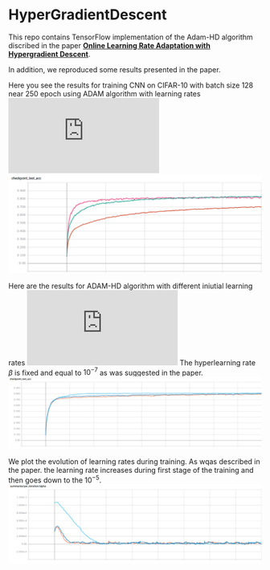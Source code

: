 # HyperGradientDescent

This repo contains TensorFlow implementation of the Adam-HD algorithm discribed in the paper [**Online Learning Rate Adaptation with Hypergradient Descent**](https://arxiv.org/abs/1703.04782). 

In addition, we reproduced some results presented in the paper.

Here you see the results for training CNN on CIFAR-10 with batch size 128 near 250 epoch using ADAM algorithm with learning rates ![img](http://latex.codecogs.com/svg.latex?%24%5Calpha+%3D+%5B10%5E%7B-3%7D%2C10%5E%7B-4%7D%2C10%5E%7B-5%7D%5D%24%0D%0A)
![ADAM](./ADAM.png)

Here are the results for ADAM-HD algorithm with different iniutial learning rates  ![img](http://latex.codecogs.com/svg.latex?%24%5Calpha_0+%3D+%5B10%5E%7B-3%7D%2C10%5E%7B-4%7D%2C10%5E%7B-5%7D%5D%24%0D%0A)
The hyperlearning rate $\beta$ is fixed and equal to $10^{-7}$ as was suggested in the paper. 
![ADAM-HD](./ADAM-HD.png)

We plot the evolution of learning rates during training. As wqas described in the paper. the learning rate increases during first stage of the training and then goes down to the $10^{-5}$.  
![Learning rate adaptation](./alpha.png)



